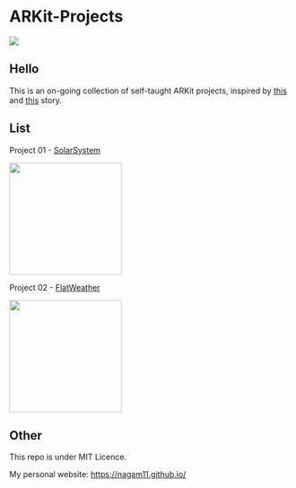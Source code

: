 # ARKit-Projects

[<img src="http://www.gjermundbjaanes.com/img/posts/ar.jpg">](ARKIT)

## Hello
This is an on-going collection of self-taught ARKit projects, inspired by [this](https://github.com/allenwong/30DaysofSwift) and [this](https://medium.com/@samvlu/100-days-of-swift-736d45a19b63) story. 

## List
Project 01 - [SolarSystem](https://github.com/nagam11/ARKit-Projects/tree/master/Project%2001%20-%20ARSolarSystem)

<img src="./Project 01 - ARSolarSystem/solar.gif" width="200">

Project 02 - [FlatWeather](https://github.com/nagam11/ARKit-Projects/tree/master/Project%2002%20-%20ARFlatWeather)

<img src="./Project 02 - ARFlatWeather/weather.gif" width="200">

## Other
This repo is under MIT Licence. 

My personal website: https://nagam11.github.io/
